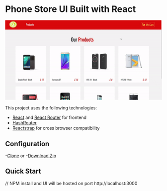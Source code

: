 # Phone Store UI Built with React

![Final App](https://github.com/derekwebdevcom/phonestore/blob/master/src/components/Cart/phone.gif)

This project uses the following technologies:

- [React](https://reactjs.org) and [React Router](https://reacttraining.com/react-router/) for frontend
- [HashRouter](https://www.npmjs.com/package/hash-router) 
- [Reactstrap](https://reactstrap.github.io/) for cross browser compatibility

## Configuration
-[Clone](https://github.com/derekwebdevcom/hotelbooking.git) or
-[Download Zip](https://github.com/derekwebdevcom/hotelbooking/archive/master.zip)


## Quick Start
// NPM install and UI will be hosted on port
 http://localhost:3000


